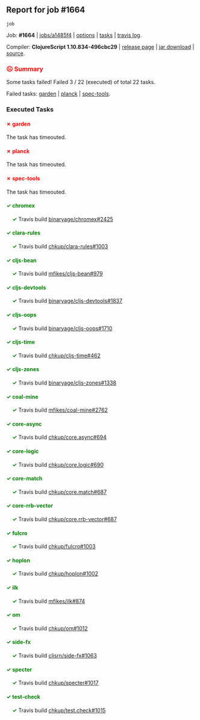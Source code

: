 ## Report for job #1664
```
job
```


Job: **#1664** | [jobs/a1485f4](https://github.com/cljs-oss/canary/commit/a1485f4dfe5cf13ac8a4b9b48201db9fc944227b) | [options](options.edn) | [tasks](tasks.edn) | [travis log](https://travis-ci.org/cljs-oss/canary/builds/755168864).

Compiler: **ClojureScript 1.10.834-496cbc29** | [release page](https://github.com/cljs-oss/canary/releases/tag/r1.10.834-496cbc29) | [jar download](https://github.com/cljs-oss/canary/releases/download/r1.10.834-496cbc29/clojurescript-1.10.834-496cbc29.jar) | [source](https://github.com/clojure/clojurescript/commit/496cbc294d8503be38253dc6a5042fca721892a8).

### <b style='color:red'>☹ Summary</b>

Some tasks failed! Failed 3 / 22 (executed) of total 22 tasks.

Failed tasks: [garden](#-garden) | [planck](#-planck) | [spec-tools](#-spec-tools).

### Executed Tasks

#### <b style='color:red'>&#x2717; garden</b>
The task has timeouted.

#### <b style='color:red'>&#x2717; planck</b>
The task has timeouted.

#### <b style='color:red'>&#x2717; spec-tools</b>
The task has timeouted.

#### <b style='color:green'>&#x2713; chromex</b>
&nbsp;&nbsp;&nbsp;&nbsp;<b style='color:green'>&#x2713;</b> Travis build [binaryage/chromex#2425](https://travis-ci.org/binaryage/chromex/builds/755169680)<br>

#### <b style='color:green'>&#x2713; clara-rules</b>
&nbsp;&nbsp;&nbsp;&nbsp;<b style='color:green'>&#x2713;</b> Travis build [chkup/clara-rules#1003](https://travis-ci.org/chkup/clara-rules/builds/755169682)<br>

#### <b style='color:green'>&#x2713; cljs-bean</b>
&nbsp;&nbsp;&nbsp;&nbsp;<b style='color:green'>&#x2713;</b> Travis build [mfikes/cljs-bean#979](https://travis-ci.org/mfikes/cljs-bean/builds/755169686)<br>

#### <b style='color:green'>&#x2713; cljs-devtools</b>
&nbsp;&nbsp;&nbsp;&nbsp;<b style='color:green'>&#x2713;</b> Travis build [binaryage/cljs-devtools#1837](https://travis-ci.org/binaryage/cljs-devtools/builds/755169688)<br>

#### <b style='color:green'>&#x2713; cljs-oops</b>
&nbsp;&nbsp;&nbsp;&nbsp;<b style='color:green'>&#x2713;</b> Travis build [binaryage/cljs-oops#1710](https://travis-ci.org/binaryage/cljs-oops/builds/755169690)<br>

#### <b style='color:green'>&#x2713; cljs-time</b>
&nbsp;&nbsp;&nbsp;&nbsp;<b style='color:green'>&#x2713;</b> Travis build [chkup/cljs-time#462](https://travis-ci.org/chkup/cljs-time/builds/755169697)<br>

#### <b style='color:green'>&#x2713; cljs-zones</b>
&nbsp;&nbsp;&nbsp;&nbsp;<b style='color:green'>&#x2713;</b> Travis build [binaryage/cljs-zones#1338](https://travis-ci.org/binaryage/cljs-zones/builds/755169695)<br>

#### <b style='color:green'>&#x2713; coal-mine</b>
&nbsp;&nbsp;&nbsp;&nbsp;<b style='color:green'>&#x2713;</b> Travis build [mfikes/coal-mine#2762](https://travis-ci.org/mfikes/coal-mine/builds/755169700)<br>

#### <b style='color:green'>&#x2713; core-async</b>
&nbsp;&nbsp;&nbsp;&nbsp;<b style='color:green'>&#x2713;</b> Travis build [chkup/core.async#694](https://travis-ci.org/chkup/core.async/builds/755169706)<br>

#### <b style='color:green'>&#x2713; core-logic</b>
&nbsp;&nbsp;&nbsp;&nbsp;<b style='color:green'>&#x2713;</b> Travis build [chkup/core.logic#690](https://travis-ci.org/chkup/core.logic/builds/755169708)<br>

#### <b style='color:green'>&#x2713; core-match</b>
&nbsp;&nbsp;&nbsp;&nbsp;<b style='color:green'>&#x2713;</b> Travis build [chkup/core.match#687](https://travis-ci.org/chkup/core.match/builds/755169710)<br>

#### <b style='color:green'>&#x2713; core-rrb-vector</b>
&nbsp;&nbsp;&nbsp;&nbsp;<b style='color:green'>&#x2713;</b> Travis build [chkup/core.rrb-vector#687](https://travis-ci.org/chkup/core.rrb-vector/builds/755169714)<br>

#### <b style='color:green'>&#x2713; fulcro</b>
&nbsp;&nbsp;&nbsp;&nbsp;<b style='color:green'>&#x2713;</b> Travis build [chkup/fulcro#1003](https://travis-ci.org/chkup/fulcro/builds/755169716)<br>

#### <b style='color:green'>&#x2713; hoplon</b>
&nbsp;&nbsp;&nbsp;&nbsp;<b style='color:green'>&#x2713;</b> Travis build [chkup/hoplon#1002](https://travis-ci.org/chkup/hoplon/builds/755169722)<br>

#### <b style='color:green'>&#x2713; ilk</b>
&nbsp;&nbsp;&nbsp;&nbsp;<b style='color:green'>&#x2713;</b> Travis build [mfikes/ilk#874](https://travis-ci.org/mfikes/ilk/builds/755169765)<br>

#### <b style='color:green'>&#x2713; om</b>
&nbsp;&nbsp;&nbsp;&nbsp;<b style='color:green'>&#x2713;</b> Travis build [chkup/om#1012](https://travis-ci.org/chkup/om/builds/755169718)<br>

#### <b style='color:green'>&#x2713; side-fx</b>
&nbsp;&nbsp;&nbsp;&nbsp;<b style='color:green'>&#x2713;</b> Travis build [cljsrn/side-fx#1063](https://travis-ci.org/cljsrn/side-fx/builds/755169754)<br>

#### <b style='color:green'>&#x2713; specter</b>
&nbsp;&nbsp;&nbsp;&nbsp;<b style='color:green'>&#x2713;</b> Travis build [chkup/specter#1017](https://travis-ci.org/chkup/specter/builds/755169737)<br>

#### <b style='color:green'>&#x2713; test-check</b>
&nbsp;&nbsp;&nbsp;&nbsp;<b style='color:green'>&#x2713;</b> Travis build [chkup/test.check#1015](https://travis-ci.org/chkup/test.check/builds/755169756)<br>